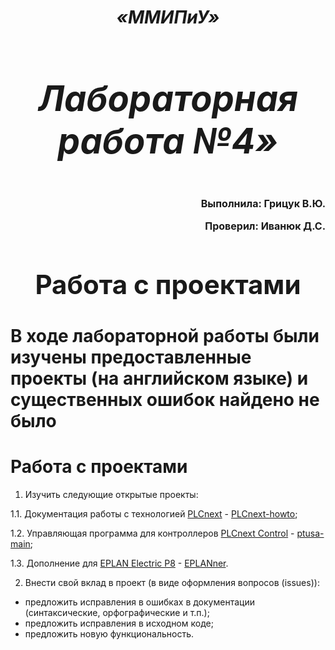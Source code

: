 **_<h1 align = "center">«ММИПиУ»</a>_**
**_<h1 align = "center">Лабораторная работа №4»</a>_**

<font size = 3>
<p align = "right">
Выполнила: Грицук В.Ю.</p>
<p align = "right">
Проверил: Иванюк Д.С.</p>
</font>

## **Работа с проектами**

# В ходе лабораторной работы были изучены предоставленные проекты (на английском языке) и существенных ошибок найдено не было





# Работа с проектами #

1. Изучить следующие открытые проекты:

  1.1. Документация работы с технологией [PLCnext](https://www.plcnext-community.net/en/) - [PLCnext-howto](https://github.com/savushkin-r-d/PLCnext-howto);

  1.2. Управляющая программа для контроллеров [PLCnext Control](https://www.phoenixcontact.com/online/portal/de?1dmy&urile=wcm%3apath%3a/dede/web/main/products/subcategory_pages/PLCnext_Controls_P-21-14/30b12f75-d769-4f0e-a783-4986ae3ae247) - [ptusa-main](https://github.com/savushkin-r-d/ptusa_main);

  1.3. Дополнение для [EPLAN Electric P8](https://www.eplan-russia.ru/reshenija-eplan/platforma-eplan/eplan-electric-p8/) - [EPLANner](https://github.com/savushkin-r-d/EasyEPLANner).

2. Внести свой вклад в проект (в виде оформления вопросов (issues)):
- предложить исправления в ошибках в документации (синтаксические, орфографические и т.п.);
- предложить исправления в исходном коде;
- предложить новую функциональность.

